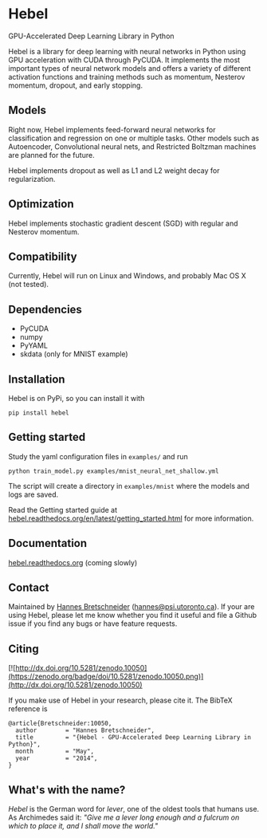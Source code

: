 # Hebel

GPU-Accelerated Deep Learning Library in Python

Hebel is a library for deep learning with neural networks in Python using GPU acceleration with CUDA through PyCUDA. It implements the most important types of neural network models and offers a variety of different activation functions and training methods such as momentum, Nesterov momentum, dropout, and early stopping.

## Models

Right now, Hebel implements feed-forward neural networks for classification and regression on one or multiple tasks. Other models such as Autoencoder, Convolutional neural nets, and Restricted Boltzman machines are planned for the future.

Hebel implements dropout as well as L1 and L2 weight decay for regularization.

## Optimization

Hebel implements stochastic gradient descent (SGD) with regular and Nesterov momentum.

## Compatibility

Currently, Hebel will run on Linux and Windows, and probably Mac OS X (not tested). 

## Dependencies
- PyCUDA
- numpy
- PyYAML
- skdata (only for MNIST example)

## Installation

Hebel is on PyPi, so you can install it with

    pip install hebel

## Getting started
Study the yaml configuration files in `examples/` and run
    
    python train_model.py examples/mnist_neural_net_shallow.yml
    
The script will create a directory in `examples/mnist` where the models and logs are saved.

Read the Getting started guide at [hebel.readthedocs.org/en/latest/getting_started.html](http://hebel.readthedocs.org/en/latest/getting_started.html) for more information.

## Documentation
[hebel.readthedocs.org](http://hebel.readthedocs.org) (coming slowly)

## Contact
Maintained by [Hannes Bretschneider](http://github.com/hannes-brt) (hannes@psi.utoronto.ca).
If your are using Hebel, please let me know whether you find it useful and file a Github issue if you find any bugs or have feature requests.

## Citing
[![http://dx.doi.org/10.5281/zenodo.10050](https://zenodo.org/badge/doi/10.5281/zenodo.10050.png)](http://dx.doi.org/10.5281/zenodo.10050)

If you make use of Hebel in your research, please cite it. The BibTeX reference is
    
    @article{Bretschneider:10050,
      author        = "Hannes Bretschneider",
      title         = "{Hebel - GPU-Accelerated Deep Learning Library in Python}",
      month         = "May",
      year          = "2014",
    }

## What's with the name?
_Hebel_ is the German word for _lever_, one of the oldest tools that humans use. As Archimedes said it: _"Give me a lever long enough and a fulcrum on which to place it, and I shall move the world."_
